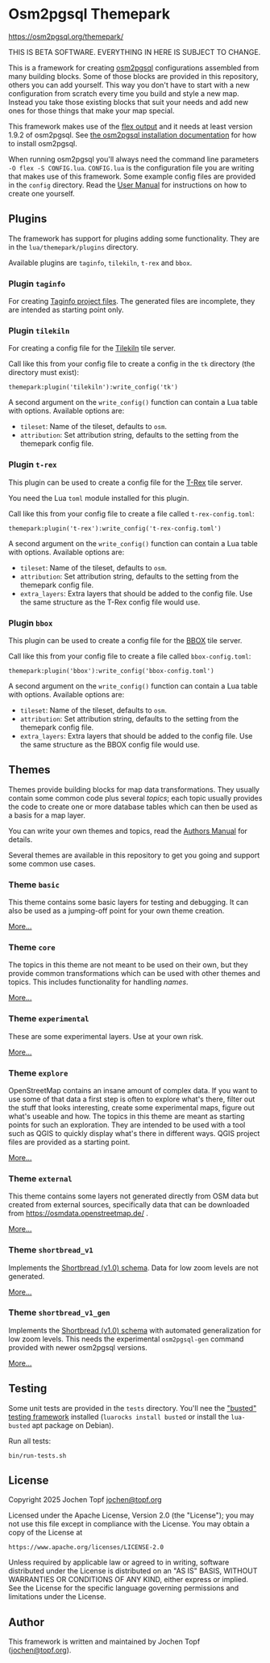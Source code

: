 
# Osm2pgsql Themepark

https://osm2pgsql.org/themepark/

THIS IS BETA SOFTWARE. EVERYTHING IN HERE IS SUBJECT TO CHANGE.

This is a framework for creating [osm2pgsql](https://osm2pgsql.org/)
configurations assembled from many building blocks. Some of those blocks are
provided in this repository, others you can add yourself. This way you don't
have to start with a new configuration from scratch every time you build and
style a new map. Instead you take those existing blocks that suit your needs
and add new ones for those things that make your map special.

This framework makes use of the [flex
output](https://osm2pgsql.org/doc/manual.html#the-flex-output) and it needs at
least version 1.9.2 of osm2pgsql. See [the osm2pgsql installation
documentation](https://osm2pgsql.org/doc/install.html) for how to install
osm2pgsql.

When running osm2pgsql you'll always need the command line parameters `-O flex
-S CONFIG.lua`. `CONFIG.lua` is the configuration file you are writing that
makes use of this framework. Some example config files are provided in the
`config` directory. Read the [User
Manual](https://osm2pgsql.org/themepark/users-manual.html) for instructions on
how to create one yourself.

## Plugins

The framework has support for plugins adding some functionality. They are in
the `lua/themepark/plugins` directory.

Available plugins are `taginfo`, `tilekiln`, `t-rex` and `bbox`.

### Plugin `taginfo`

For creating [Taginfo project
files](https://wiki.openstreetmap.org/wiki/Taginfo/Projects). The generated
files are incomplete, they are intended as starting point only.

### Plugin `tilekiln`

For creating a config file for the
[Tilekiln](https://github.com/pnorman/tilekiln) tile server.

Call like this from your config file to create a config in the `tk` directory
(the directory must exist):

```
themepark:plugin('tilekiln'):write_config('tk')
```

A second argument on the `write_config()` function can contain a Lua table
with options. Available options are:

* `tileset`: Name of the tileset, defaults to `osm`.
* `attribution`: Set attribution string, defaults to the setting from the
  themepark config file.

### Plugin `t-rex`

This plugin can be used to create a config file for the
[T-Rex](https://t-rex.tileserver.ch/) tile server.

You need the Lua `toml` module installed for this plugin.

Call like this from your config file to create a file called
`t-rex-config.toml`:

```
themepark:plugin('t-rex'):write_config('t-rex-config.toml')
```

A second argument on the `write_config()` function can contain a Lua table
with options. Available options are:

* `tileset`: Name of the tileset, defaults to `osm`.
* `attribution`: Set attribution string, defaults to the setting from the
  themepark config file.
* `extra_layers`: Extra layers that should be added to the config file. Use
  the same structure as the T-Rex config file would use.

### Plugin `bbox`

This plugin can be used to create a config file for the
[BBOX](https://www.bbox.earth/) tile server.

Call like this from your config file to create a file called
`bbox-config.toml`:

```
themepark:plugin('bbox'):write_config('bbox-config.toml')
```

A second argument on the `write_config()` function can contain a Lua table
with options. Available options are:

* `tileset`: Name of the tileset, defaults to `osm`.
* `attribution`: Set attribution string, defaults to the setting from the
  themepark config file.
* `extra_layers`: Extra layers that should be added to the config file. Use
  the same structure as the BBOX config file would use.

## Themes

Themes provide building blocks for map data transformations. They usually
contain some common code plus several *topics*; each topic usually provides the
code to create one or more database tables which can then be used as a basis
for a map layer.

You can write your own themes and topics, read the [Authors
Manual](https://osm2pgsql.org/themepark/authors-manual.html) for details.

Several themes are available in this repository to get you going and support
some common use cases.

### Theme `basic`

This theme contains some basic layers for testing and debugging. It can
also be used as a jumping-off point for your own theme creation.

[More...](themes/basic/README.md)

### Theme `core`

The topics in this theme are not meant to be used on their own, but they
provide common transformations which can be used with other themes and
topics. This includes functionality for handling *names*.

[More...](themes/core/README.md)

### Theme `experimental`

These are some experimental layers. Use at your own risk.

[More...](themes/experimental/README.md)

### Theme `explore`

OpenStreetMap contains an insane amount of complex data. If you want to use
some of that data a first step is often to explore what's there, filter out the
stuff that looks interesting, create some experimental maps, figure out what's
useable and how. The topics in this theme are meant as starting points for such
an exploration. They are intended to be used with a tool such as QGIS to
quickly display what's there in different ways. QGIS project files are provided
as a starting point.

[More...](themes/explore/README.md)

### Theme `external`

This theme contains some layers not generated directly from OSM data but
created from external sources, specifically data that can be downloaded from
https://osmdata.openstreetmap.de/ .

[More...](themes/external/README.md)

### Theme `shortbread_v1`

Implements the [Shortbread (v1.0)
schema](https://shortbread-tiles.org/schema/1.0). Data for low zoom levels
are not generated.

[More...](themes/shortbread_v1/README.md)

### Theme `shortbread_v1_gen`

Implements the [Shortbread (v1.0)
schema](https://shortbread-tiles.org/schema/1.0) with automated
generalization for low zoom levels. This needs the experimental `osm2pgsql-gen`
command provided with newer osm2pgsql versions.

[More...](themes/shortbread_v1_gen/README.md)

## Testing

Some unit tests are provided in the `tests` directory. You'll nee the ["busted"
testing framework](https://lunarmodules.github.io/busted/) installed (`luarocks
install busted` or install the `lua-busted` apt package on Debian).

Run all tests:

```
bin/run-tests.sh
```

## License

Copyright 2025 Jochen Topf <jochen@topf.org>

Licensed under the Apache License, Version 2.0 (the "License");
you may not use this file except in compliance with the License.
You may obtain a copy of the License at

    https://www.apache.org/licenses/LICENSE-2.0

Unless required by applicable law or agreed to in writing, software
distributed under the License is distributed on an "AS IS" BASIS,
WITHOUT WARRANTIES OR CONDITIONS OF ANY KIND, either express or implied.
See the License for the specific language governing permissions and
limitations under the License.

## Author

This framework is written and maintained by Jochen Topf (jochen@topf.org).

